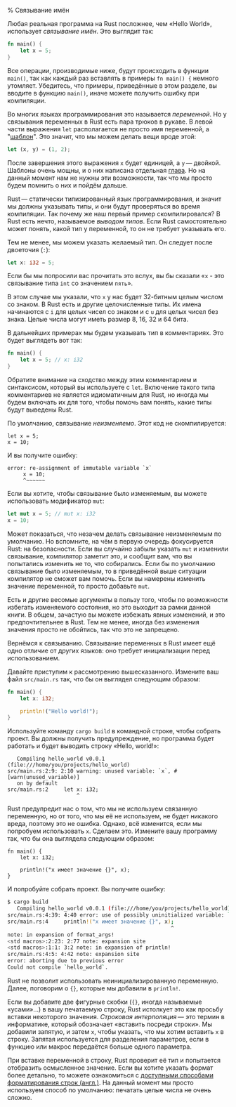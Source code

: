 % Связывание имён

Любая реальная программа на Rust посложнее, чем «Hello World», использует
*связывание имён*. Это выглядит так:

```rust
fn main() {
    let x = 5;
}
```

Все операции, производимые ниже, будут происходить в функции `main()`, так как
каждый раз вставлять в примеры `fn main() {` немного утомляет. Убедитесь, что
примеры, приведённые в этом разделе, вы вводите в функцию `main()`, иначе можете
получить ошибку при компиляции.

Во многих языках программирования это называется *переменной*. Но у связывания
переменных в Rust есть пара трюков в рукаве. В левой части выражения `let`
располагается не просто имя переменной, а "[шаблон][pattern]". Это значит, что
мы можем делать вещи вроде этой:

```rust
let (x, y) = (1, 2);
```

После завершения этого выражения `x` будет единицей, a `y` — двойкой. Шаблоны
очень мощны, и о них написана отдельная [глава][pattern]. Но на данный момент
нам не нужны эти возможности, так что мы просто будем помнить о них и пойдём
дальше.

[pattern]: patterns.html

Rust — статически типизированный язык программирования, и значит мы должны
указывать типы, и они будут проверяться во время компиляции. Так почему же наш
первый пример скомпилировался? В Rust есть нечто, называемое *выводом типов*.
Если Rust самостоятельно может понять, какой тип у переменной, то он не требует
указывать его.

Тем не менее, мы можем указать желаемый тип. Он следует после двоеточия (`:`):

```rust
let x: i32 = 5;
```

Если бы мы попросили вас прочитать это вслух, вы бы сказали «`x` - это
связывание типа `int` со значением `пять`».

В этом случае мы указали, что `x` у нас будет 32-битным целым числом со знаком.
В Rust есть и другие целочисленные типы. Их имена начинаются с `i` для целых
чисел со знаком и с `u` для целых чисел без знака. Целые числа могут иметь
размер 8, 16, 32 и 64 бита.

В дальнейших примерах мы будем указывать тип в комментариях. Это будет выглядеть
вот так:

```rust
fn main() {
    let x = 5; // x: i32
}
```

Обратите внимание на сходство между этим комментарием и синтаксисом, который вы
используете с `let`. Включение такого типа комментариев не является
идиоматичным для Rust, но иногда мы будем включать их для того, чтобы помочь
вам понять, какие типы будут выведены Rust.

По умолчанию, связывание *неизменяемо*. Этот код не скомпилируется:

```rust,ignore
let x = 5;
x = 10;
```

И вы получите ошибку:

```text
error: re-assignment of immutable variable `x`
     x = 10;
     ^~~~~~~
```

Если вы хотите, чтобы связывание было изменяемым, вы можете использовать
модификатор `mut`:

```rust
let mut x = 5; // mut x: i32
x = 10;
```

Может показаться, что незачем делать связывание неизменяемым по умолчанию. Но
вспомните, на чём в первую очередь фокусируется Rust: на безопасности. Если вы
случайно забыли указать `mut` и изменили связывание, компилятор заметит это, и
сообщит вам, что вы попытались изменить не то, что собирались. Если бы по
умолчанию связывание было изменяемым, то в приведённой выше ситуации компилятор
не сможет вам помочь. Если вы намерены изменить значение переменной, то просто
добавьте `mut`.

Есть и другие весомые аргументы в пользу того, чтобы по возможности избегать
изменяемого состояния, но это выходит за рамки данной книги. В общем, зачастую
вы можете избежать явных изменений, и это предпочтительнее в Rust. Тем не менее,
иногда без изменения значения просто не обойтись, так что это не запрещено.

Вернёмся к связыванию. Связывание переменных в Rust имеет ещё одно отличие от
других языков: оно требует инициализации перед использованием.

Давайте приступим к рассмотрению вышесказанного. Измените ваш файл `src/main.rs`
так, что бы он выглядел следующим образом:

```rust
fn main() {
    let x: i32;

    println!("Hello world!");
}
```

Используйте команду `cargo build` в командной строке, чтобы собрать проект. Вы
должны получить предупреждение, но программа будет работать и будет выводить
строку «Hello, world!»:

```text
   Compiling hello_world v0.0.1 (file:///home/you/projects/hello_world)
src/main.rs:2:9: 2:10 warning: unused variable: `x`, #[warn(unused_variable)]
   on by default
src/main.rs:2     let x: i32;
                      ^
```

Rust предупредит нас о том, что мы не используем связанную переменную, но от
того, что мы её не используем, не будет никакого вреда, поэтому это не ошибка.
Однако, всё изменится, если мы попробуем использовать `x`. Сделаем это. Измените
вашу программу так, что бы она выглядела следующим образом:

```rust,ignore
fn main() {
    let x: i32;

    println!("x имеет значение {}", x);
}
```

И попробуйте собрать проект. Вы получите ошибку:

```bash
$ cargo build
   Compiling hello_world v0.0.1 (file:///home/you/projects/hello_world)
src/main.rs:4:39: 4:40 error: use of possibly uninitialized variable: `x`
src/main.rs:4     println!("x имеет значение {}", x);
                                                    ^
note: in expansion of format_args!
<std macros>:2:23: 2:77 note: expansion site
<std macros>:1:1: 3:2 note: in expansion of println!
src/main.rs:4:5: 4:42 note: expansion site
error: aborting due to previous error
Could not compile `hello_world`.
```

Rust не позволит использовать неинициализированную переменную. Далее, поговорим
о `{}`, которые мы добавили в `println!`.

Если вы добавите две фигурные скобки (`{}`, иногда называемые «усами»...) в вашу
печатаемую строку, Rust истолкует это как просьбу вставки некоторого значения.
*Строковая интерполяция* — это термин в информатике, который обозначает
«вставить посреди строки». Мы добавили запятую, и затем `x`, чтобы указать, что
мы хотим вставить `x` в строку. Запятая используется для разделения параметров,
если в функцию или макрос передаётся больше одного параметра.

При вставке переменной в строку, Rust проверит её тип и попытается отобразить
осмысленное значение. Если вы хотите указать формат более детально, то можете
ознакомиться с [доступными способами форматирования строк (англ.)][format]. На
данный момент мы просто используем способ по умолчанию: печатать целые числа не
очень сложно.

[format]: http://doc.rust-lang.org/std/fmt/index.html
